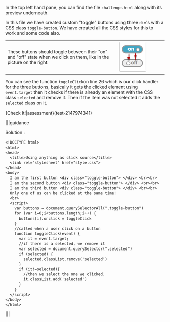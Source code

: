 In the top left hand pane, you can find the file `challenge.html` along with its preview underneath.

In this file we have created custom "toggle" buttons using three `div`'s with a CSS class `toggle-button`. We have created all the CSS styles for this to work and some code also.

<table>
<tr><td style="width:70%;">
These buttons should toggle between their "on" and "off" state when we click on them, like in the picture on the right:
</td>
<td>
<img src=".guides/img/toggle-button.png">
</td>
</tr>
</table>

You can see the function `toggleClick`on line 26 which is our click handler for the three buttons, basically it gets the clicked element using `event.target` then it checks if there is already an element with the CSS class `selected` and remove it. Then if the item was not selected it adds the `selected` class on it.


{Check It!|assessment}(test-2147974341)

|||guidance

Solution :

```
<!DOCTYPE html>
<html>
<head>
  <title>Using anything as click source</title>
  <link rel="stylesheet" href="style.css">
</head>
<body>
  I am the first button <div class="toggle-button"> </div> <br><br>
  I am the second button <div class="toggle-button"> </div> <br><br>
  I am the third button <div class="toggle-button"> </div> <br><br>
  Only one of us can be clicked at the same time!
  <br>
  <script>
    var buttons = document.querySelectorAll(".toggle-button")
    for (var i=0;i<buttons.length;i++) {
      buttons[i].onclick = toggleClick
    }
    //called when a user click on a button
    function toggleClick(event) {
      var it = event.target;
      //if there is a selected, we remove it
      var selected = document.querySelector(".selected")
      if (selected) {
        selected.classList.remove('selected')
      }
      if (it!=selected){
        //then we select the one we clicked.
        it.classList.add('selected')
      }
    }
  </script>
</body>
</html>
```

|||


